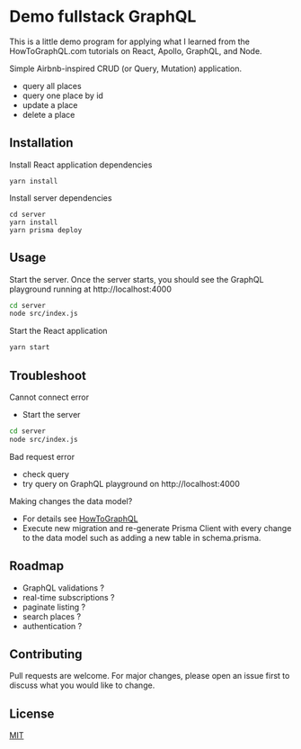# Demo fullstack GraphQL

This is a little demo program for applying what I learned from the HowToGraphQL.com tutorials on React, Apollo, GraphQL, and Node.

Simple Airbnb-inspired CRUD (or Query, Mutation) application.

- query all places
- query one place by id
- update a place
- delete a place

## Installation

Install React application dependencies

```
yarn install
```

Install server dependencies

```
cd server
yarn install
yarn prisma deploy
```

## Usage

Start the server. Once the server starts, you should see the GraphQL playground running at http://localhost:4000

```bash
cd server
node src/index.js
```

Start the React application

```bash
yarn start
```

## Troubleshoot

Cannot connect error

- Start the server

```bash
cd server
node src/index.js
```

Bad request error

- check query
- try query on GraphQL playground on http://localhost:4000

Making changes the data model?

- For details see [HowToGraphQL](https://www.howtographql.com/graphql-js/6-authentication/)
- Execute new migration and re-generate Prisma Client with every change to the data model such as adding a new table in schema.prisma.

## Roadmap

- GraphQL validations ?
- real-time subscriptions ?
- paginate listing ?
- search places ?
- authentication ?

## Contributing

Pull requests are welcome. For major changes, please open an issue first to discuss what you would like to change.

## License

[MIT](https://choosealicense.com/licenses/mit/)
